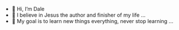 - 👋 Hi, I’m Dale
- 👀 I believe in Jesus the author and finisher of my life ...
- 🌱 My goal is to learn new things everything, never stop learning ...

<!---
dycamiwet/dycamiwet is a ✨ special ✨ repository because its `README.md` (this file) appears on your GitHub profile.
You can click the Preview link to take a look at your changes.
--->
